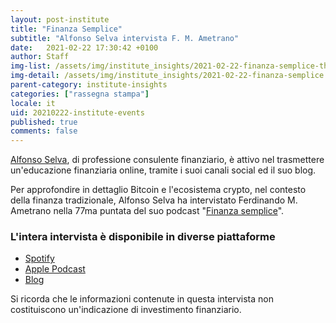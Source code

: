 ```yaml
---
layout: post-institute
title: "Finanza Semplice"
subtitle: "Alfonso Selva intervista F. M. Ametrano"
date:   2021-02-22 17:30:42 +0100
author: Staff
img-list: /assets/img/institute_insights/2021-02-22-finanza-semplice-thumb.jpg
img-detail: /assets/img/institute_insights/2021-02-22-finanza-semplice.jpg
parent-category: institute-insights
categories: ["rassegna stampa"]
locale: it
uid: 20210222-institute-events
published: true
comments: false
---
```

[Alfonso Selva](https://www.alfonsoselva.it/), di professione consulente finanziario, è attivo nel trasmettere un'educazione finanziaria online, tramite i suoi canali social ed il suo blog.

Per approfondire in dettaglio Bitcoin e l'ecosistema crypto, nel contesto della finanza tradizionale, Alfonso Selva ha intervistato Ferdinando M. Ametrano nella 77ma puntata del suo podcast "[Finanza semplice](https://www.spreaker.com/user/alfonsoselva/ep-77-ferdinando-ametrano-bitcoin)".

### L'intera intervista è disponibile in diverse piattaforme

- [Spotify](https://open.spotify.com/episode/28bZ3ylih24oeCG5LSPKPt?si=DtJr9TqnRBOHo-KAU9DY6A)
- [Apple Podcast](https://podcasts.apple.com/it/podcast/finanza-semplice-di-alfonso-selva/id1502910277?i=1000509780296)
- [Blog](https://www.alfonsoselva.it/bitcoin-spiegato-semplicemente-da-ferdinando-m-ametrano/la-finanza-semplice/)

Si ricorda che le informazioni contenute in questa intervista non costituiscono un'indicazione di investimento finanziario.

